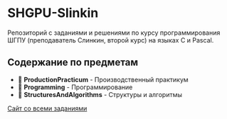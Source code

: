 # SHGPU-Slinkin

Репозиторий с заданиями и решениями по курсу программирования ШГПУ (преподаватель Слинкин, второй курс) на языках C и Pascal.

## Содержание по предметам
- 📁 **ProductionPracticum** - Производственный практикум
- 📁 **Programming** - Программирование
- 📁 **StructuresAndAlgorithms** - Структуры и алгоритмы

[Сайт со всеми заданиями](https://xdsl.shspu.ru/)